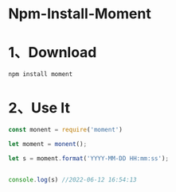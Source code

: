 # Npm-Install-Moment

# 1、Download

```shell
npm install moment
```

# 2、Use It

```javascript
const monent = require('moment')

let moment = monent();

let s = moment.format('YYYY-MM-DD HH:mm:ss');


console.log(s) //2022-06-12 16:54:13
```

